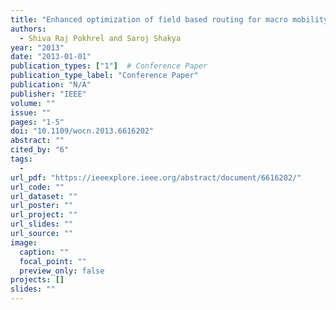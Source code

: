 ```yaml
---
title: "Enhanced optimization of field based routing for macro mobility in IEEE 802.11 s mesh"
authors:
  - Shiva Raj Pokhrel and Saroj Shakya
year: "2013"
date: "2013-01-01"
publication_types: ["1"]  # Conference Paper
publication_type_label: "Conference Paper"
publication: "N/A"
publisher: "IEEE"
volume: ""
issue: ""
pages: "1-5"
doi: "10.1109/wocn.2013.6616202"
abstract: ""
cited_by: "6"
tags:
  - 
url_pdf: "https://ieeexplore.ieee.org/abstract/document/6616202/"
url_code: ""
url_dataset: ""
url_poster: ""
url_project: ""
url_slides: ""
url_source: ""
image:
  caption: ""
  focal_point: ""
  preview_only: false
projects: []
slides: ""
---
```

